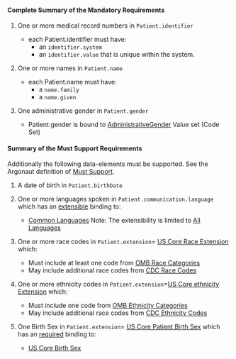 #### Complete Summary of the Mandatory Requirements


1.  One or more medical record numbers in `Patient.identifier`
    -   each Patient.identifier must have:
        -   an `identifier.system`
        -   an `identifier.value` that is unique within the system.

2.  One or more names in `Patient.name`
    -   each Patient.name must have:
        -   a `name.family`
        -   a `name.given`

3.  One administrative gender in `Patient.gender`
    -   Patient.gender is bound to [AdministrativeGender] Value set (Code Set)

  [AdministrativeGender]: http://hl7.org/fhir/ValueSet-administrative-gender.html


#### Summary of the Must Support Requirements

Additionally the following data-elements must be supported. See the Argonaut definition of [Must Support].

1.  A date of birth in `Patient.birthDate`
2.  One or more languages spoken in `Patient.communication.language` which has an [extensible](http://hl7.org/fhir/terminologies.html#rextensible) binding to:
    -    [Common Languages] Note: The extensibility is limited to [All Languages]
3.  One or more race codes in  `Patient.extension`= [US Core Race Extension] which:
    - Must include at least one code from [OMB Race Categories]
    - May include additional race codes from [CDC Race Codes]

4.  One or more ethnicity codes in  `Patient.extension`=[US Core ethnicity Extension] which:
    - Must include one code from [OMB Ethnicity Categories]
    - May include additional race codes from [CDC Ethnicity Codes]

5.  One Birth Sex in `Patient.extension`= [US Core Patient Birth Sex] which has an [required](http://hl7.org/fhir/terminologies.html#required) binding to:
    -   [US Core Birth Sex]


  [Common Languages]: http://build.fhir.org/ValueSet-languages.html
  [All Languages]: http://build.fhir.org/all-languages.html
  [US Core Patient Birth Sex]: StructureDefinition-argo-birthsex.html
  [US Core Birth Sex]: ValueSet-usrealm-birthsex.html
  [US Core Patient Race]:  StructureDefinition-argo-race.html
  [OMB Race Categories]: ValueSet-omb-race.html
  [US Core Race Extension]: StructureDefinition-argo-race.html
  [CDC Race Codes]:ValueSet-detailed-race.html
 [CDC Ethnicity Codes]: ValueSet-detailed-ethnicity.html
 [US Core ethnicity Extension]: StructureDefinition-argo-ethnicity.html
 [OMB Ethnicity Categories]: ValueSet-omb-ethnicity.html
 [Must Support]: definitions.html#must-support
